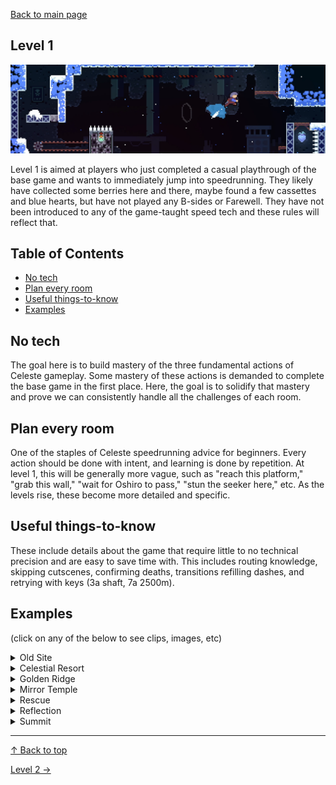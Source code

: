 [Back to main page](https://github.com/kwan22/habits/blob/main/README.md)

## Level 1

<img src = "https://github.com/kwan22/habits/blob/main/images/lv1.png" width = "960">

Level 1 is aimed at players who just completed a casual playthrough of the base game and wants to immediately jump into speedrunning. They likely have collected some berries here and there, maybe found a few cassettes and blue hearts, but have not played any B-sides or Farewell. They have not been introduced to any of the game-taught speed tech and these rules will reflect that.

## Table of Contents
- [No tech](#no-tech)
- [Plan every room](#plan-every-room)
- [Useful things-to-know](#useful-things-to-know)
- [Examples](#examples)

## No tech 
The goal here is to build mastery of the three fundamental actions of Celeste gameplay. Some mastery of these actions is demanded to complete the base game in the first place. Here, the goal is to solidify that mastery and prove we can consistently handle all the challenges of each room.

## Plan every room  
One of the staples of Celeste speedrunning advice for beginners. Every action should be done with intent, and learning is done by repetition. At level 1, this will be generally more vague, such as "reach this platform," "grab this wall," "wait for Oshiro to pass," "stun the seeker here," etc. As the levels rise, these become more detailed and specific.

## Useful things-to-know  
These include details about the game that require little to no technical precision and are easy to save time with. This includes routing knowledge, skipping cutscenes, confirming deaths, transitions refilling dashes, and retrying with keys (3a shaft, 7a 2500m).



## Examples

(click on any of the below to see clips, images, etc)

<details>
<summary>Old Site</summary>

The last Badeline room conveniently has a dev shortcut. Jump off the crumble block to make it disappear faster. Maneuvering around the ice block opens up another shortcut: lining up against the wall above it may be useful. Be sure to not grab when passing by the ice block, as grabbing the block will activate it to fall. <br>
<img src = "https://github.com/kwan22/habits/blob/main/images/lv1/2a_intervention_dev.webp" width = "480">
  
The plan for the last few coins in the Badeline chase sequence is to never cross your own path. <br>
<img src = "https://github.com/kwan22/habits/blob/main/images/lv1/2a_intervention.png" width = "480">
</details>

<details>
  <summary>Celestial Resort</summary>
  
Transitions refill dashes and retries keep keys. <br>
<img src = "https://github.com/kwan22/habits/blob/main/images/lv1/3a_key1.webp" width = "480">
<img src = "https://github.com/kwan22/habits/blob/main/images/lv1/3a_shaft_keyretry.png" width = "480">


Introducing the "red dot," a term borrowed from the chess habits. The idea is to be aware of when a major hazard is about to strike (Oshiro is about to charge) and ensure you have space to dodge. Whether your strat is able to line up with the Oshiro cycles shown in the clips depends on your movement: apply the red-dot principle to whatever Oshiro cycle you end up settling upon. <br>
    <img src = "https://github.com/kwan22/habits/blob/main/images/lv1/3a_final_2.webp" width = "480">
    <img src = "https://github.com/kwan22/habits/blob/main/images/lv1/3a_final_3.webp" width = "480">

The [origin story of the red dot](https://youtu.be/K82MVHQjmZ4?si=AchsHCyqKnHZkPJN&t=1717) in the chess habits is a pin against the castled king on the g-file.

</details>

<details>
  <summary>Golden Ridge</summary>
  Generally, horizontal dashing cuts through strong wind much better than updiagonal dashes <br>
    <img src = "https://github.com/kwan22/habits/blob/main/images/lv1/4a_snowball_4springs.webp" width = "480">
    <img src = "https://github.com/kwan22/habits/blob/main/images/lv1/4a_snowball_final.webp" width = "480">
</details>

<details>
  <summary>Mirror Temple</summary>
    
  Skip the depths key & door using the secret route for the heart. <br>
  <img src = "https://github.com/kwan22/habits/blob/main/images/lv1/5a_depths_keyskip.webp" width = "480">

  Use seekers to hit coins for you. <br>
  <img src = "https://github.com/kwan22/habits/blob/main/images/lv1/5a_unraveling_coin1.webp" width = "480">
  <img src = "https://github.com/kwan22/habits/blob/main/images/lv1/5a_unraveling_2ndlast.webp" width = "480">

  Learn to feel comfortable with stunning a charging seeker. Similar to the Oshiro red-dot: make it a priority to deal with these before making progress. Seekers are much smaller and easier to jump over compared to Oshiro, so stunning them gives you several seconds of free movement. The easiest way to stun them is to do a big jump as they approach, and then dash down onto their heads as they pass under you. <br>
  <img src = "https://github.com/kwan22/habits/blob/main/images/lv1/5a_unraveling_final_cut.webp" width = "480"><br>
  Aim for the high ground! Try to not let seekers approach you from above: letting them approach you from below or horizontally is much more reliable in jumping on top of them (cue Star Wars memes).<br>
  
  Seekers technically have no RNG but can have wildly different behaviors with slight changes in movement. Learning to stun seekers on command allows us a few seconds of free movement and mitigates their unpredictable behavior. You may find that you need to stun seekers in different spots than the strats shown here.
  
  Route for getting search keys that avoids the most seekers. <br>
  <img src = "https://github.com/kwan22/habits/blob/main/images/lv1/5a_search_keys.png" alt = "5a_search_keys" width = "960">
</details>

<details>
  <summary>Rescue</summary>
  Theo is a particularly challenging mechanic and deserves its own section.
  
  As mentioned earlier in the 5a section, seekers are easier to deal with if you're not below them. <br>
  <img src = "https://github.com/kwan22/habits/blob/main/images/lv1/5a_rescue_nofear_slow.webp" alt = "5a_rescue_nofear" width = "480"> <br>
  The red-dot principle still applies. Seekers can charge even when they're offscreen and can quickly catch up to you while you're throwing and regrabbing Theo. 

  Stunning a seeker while carrying Theo is a bit trickier since you can't dash while holding Theo. Handle the seeker and Theo separately, stunning the seeker where you can. A simple tactic is to jump over the seeker, throw Theo forward, and then stun the seeker using the jump+downdash method. <br>
  <img src = "https://github.com/kwan22/habits/blob/main/images/lv1/5a_rescue_berryroom_slow1.webp" width = "480">
  <img src = "https://github.com/kwan22/habits/blob/main/images/lv1/5a_rescue_berryroom_slow2.webp" width = "480">

  If you can jump, dash, and grab, then you can dash, grab and jump. Mastery of basic actions! <br>
  <img src = "https://github.com/kwan22/habits/blob/main/images/lv1/5a_rescue_2seeker.webp" width = "480">

  Stick to the plan: make sure the seeker is stunned if you tried but missed it. Your plan should be movement you are familiar with and practiced in so you don't need to improvise. <br>
  <img src = "https://github.com/kwan22/habits/blob/main/images/lv1/5a_rescue_seeker_final_1miss_slow.webp" width = "480">

</details>

<details>
  <summary>Reflection</summary>

  There are 6 route forks between top and bottom routes in Hollows. The 1st and last forks are relatively inconsequential (bottom for 1st fork and top for last fork are generally recommended, pick your favorite), but forks 2-5 should be prescribed.

  Go top on both 2nd and 3rd forks. <br>
  <img src = "https://github.com/kwan22/habits/blob/main/images/lv1/6a_hollows_2ndsplit.png" width = "480">
  <img src = "https://github.com/kwan22/habits/blob/main/images/lv1/6a_hollows_3rdsplit.png" width = "480"> <br>
  Go bottom on the 4th and top on the 5th forks. <br>
  <img src = "https://github.com/kwan22/habits/blob/main/images/lv1/6a_hollows_4th5thsplit.png" width = "960">

  The Badeline fight section is full of red dots, perhaps more literally this time. No need to be a hero, just dodge the hazards when they're close. <br>
  <img src = "https://github.com/kwan22/habits/blob/main/images/lv1/6a_rb_1.webp" width = "480">
  <img src = "https://github.com/kwan22/habits/blob/main/images/lv1/6a_rb_2.webp" width = "480">
</details>
<details>
<summary>Summit</summary>

  Take the first fork upwards in 1000m. <br>
  <img src = "https://github.com/kwan22/habits/blob/main/images/lv1/7a_1k_route.png" width = "480">

  Dream blocks can be grabbed on the exit side by holding grab and the opposite horizontal direction. This can slow down the movement if the dash rhythm and/or positioning is hard to keep up with. <br>
  <img src = "https://github.com/kwan22/habits/blob/main/images/lv1/7a_1k_dreamgrab.webp" width = "480">
  
  Take the berry route which can be easily accessed by using transitions to refill dashes. <br>
  <img src = "https://github.com/kwan22/habits/blob/main/images/lv1/7a_2k_toproute.webp" width = "480">

  Retry with the 2500m key is fast. <br>
  <img src = "https://github.com/kwan22/habits/blob/main/images/lv1/7a_2500m_keyretry.png" width = "480">
  
</details>

---

[&#8593; Back to top](#level-1)

[Level 2 &#8594;](https://github.com/kwan22/habits/blob/main/level2.md) 
